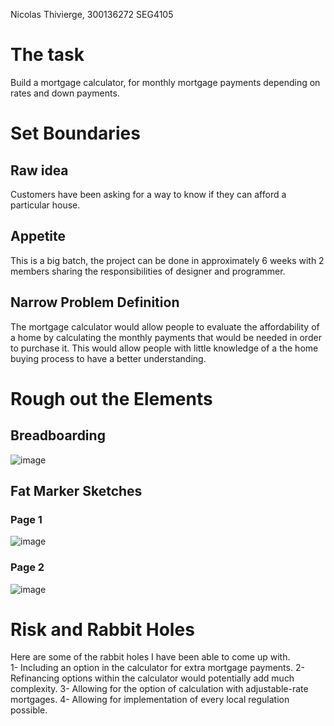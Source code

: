 Nicolas Thivierge, 300136272
SEG4105

# The task 
Build a mortgage calculator, for monthly mortgage payments depending on rates and down payments.

# Set Boundaries

## Raw idea
Customers have been asking for a way to know if they can afford a particular house.

## Appetite
This is a big batch, the project can be done in approximately 6 weeks with 2 members sharing the responsibilities of designer and programmer.

## Narrow Problem Definition
The mortgage calculator would allow people to evaluate the affordability of a home by calculating the monthly payments that would be needed in order to purchase it. This would allow people with little knowledge of a the home buying process to have a better understanding.

# Rough out the Elements

## Breadboarding
![image](https://github.com/Nico242001/seg4105_playground/assets/91162102/9c95477b-347c-464c-8150-de3a24237e62)

## Fat Marker Sketches

### Page 1
![image](https://github.com/Nico242001/seg4105_playground/assets/91162102/c890345b-1428-4643-8d14-b51c2ab80f39)

### Page 2
![image](https://github.com/Nico242001/seg4105_playground/assets/91162102/b2c8274f-6023-46c5-bcf8-ef3d006d13ee)

# Risk and Rabbit Holes
Here are some of the rabbit holes I have been able to come up with.  
1- Including an option in the calculator for extra mortgage payments. 
2- Refinancing options within the calculator would potentially add much complexity. 
3- Allowing for the option of calculation with adjustable-rate mortgages. 
4- Allowing for implementation of every local regulation possible. 
